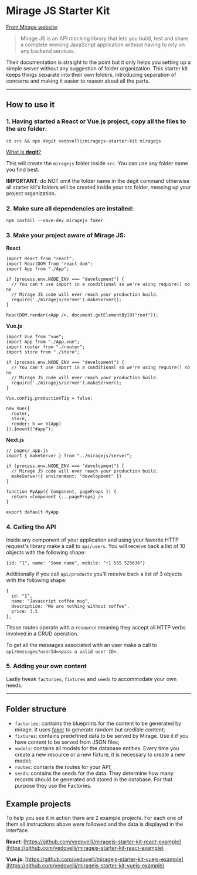 # Mirage JS Starter Kit

[From Mirage website](https://miragejs.com/):

> Mirage JS is an API mocking library that lets you build, test and share a complete working JavaScript application without having to rely on any backend services.

Their documentation is straight to the point but it only helps you setting up a simple server without any suggestion of folder organization. This starter kit keeps things separate into their own folders, introducing separation of concerns and making it easier to reason about all the parts.

---

## How to use it

### 1. Having started a React or Vue.js project, copy all the files to the src folder:

```
cd src && npx degit vedovelli/miragejs-starter-kit miragejs
```

[What is **degit**?](https://github.com/Rich-Harris/degit#readme)

This will create the `miragejs` folder inside `src`. You can use any folder name you find best.

**IMPORTANT**: do NOT omit the folder name in the degit command otherwise all starter kit's folders will be created inside your src folder, messing up your project organization.

### 2. Make sure all dependencies are installed:

```
npm install --save-dev miragejs faker
```

### 3. Make your project aware of Mirage JS:

**React**

```
import React from "react";
import ReactDOM from "react-dom";
import App from "./App";

if (process.env.NODE_ENV === "development") {
  // You can't use import in a conditional so we're using require() so no
  // Mirage JS code will ever reach your production build.
  require('./miragejs/server').makeServer();
}

ReactDOM.render(<App />, document.getElementById("root"));
```

**Vue.js**

```
import Vue from "vue";
import App from "./App.vue";
import router from "./router";
import store from "./store";

if (process.env.NODE_ENV === "development") {
  // You can't use import in a conditional so we're using require() so no
  // Mirage JS code will ever reach your production build.
  require('./miragejs/server').makeServer();
}

Vue.config.productionTip = false;

new Vue({
  router,
  store,
  render: h => h(App)
}).$mount("#app");
```

**Next.js**

```
// pages/_app.js
import { makeServer } from "../miragejs/server";

if (process.env.NODE_ENV === "development") {
  // Mirage JS code will ever reach your production build.
  makeServer({ environment: "development" })
}

function MyApp({ Component, pageProps }) {
  return <Component {...pageProps} />
}

export default MyApp
```

### 4. Calling the API

Inside any component of your application and using your favorite HTTP request's library make a call to `api/users`. You will receive back a list of 10 objects with the following shape:

```
{id: "1", name: "Some name", mobile: "+1 555 525636"}
```

Additionally if you call `api/products` you'll receive back a list of 3 objects with the following shape:

```
{
  id: "1",
  name: "Javascript coffee mug",
  description: "We are nothing without coffee",
  price: 3.5
},
```

Those routes operate with a `resource` meaning they accept all HTTP verbs involved in a CRUD operation.

To get all the messages associated with an user make a call to `api/messages?userId=<pass a valid user ID>`.

### 5. Adding your own content

Lastly tweak `factories`, `fixtures` and `seeds` to accommodate your own needs.

---

## Folder structure

- `factories`: contains the blueprints for the content to be generated by mirage. It uses [faker](https://github.com/Marak/Faker.js#readme) to generate random but credible content;
- `fixtures`: contains predefined data to be served by Mirage. Use it if you have content to be served from JSON files;
- `models`: contains all models for the database entities. Every time you create a new resource or a new fixture, it is necessary to create a new model;
- `routes`: contains the routes for your API;
- `seeds`: contains the seeds for the data. They determine how many records should be generated and stored in the database. For that purpose they use the Factories.

## Example projects

To help you see it in action there are 2 example projects. For each one of them all instructions above were followed and the data is displayed in the interface.

**React**: [https://github.com/vedovelli/miragejs-starter-kit-react-example](https://github.com/vedovelli/miragejs-starter-kit-react-example)

**Vue.js**: [https://github.com/vedovelli/miragejs-starter-kit-vuejs-example](https://github.com/vedovelli/miragejs-starter-kit-vuejs-example)
